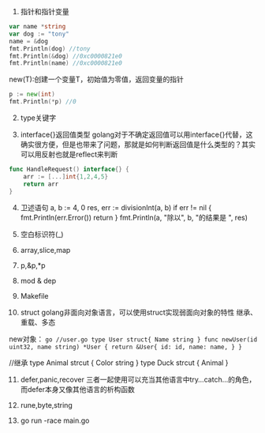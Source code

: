 1. 指针和指针变量

```go
var name *string
var dog := "tony"
name = &dog
fmt.Println(dog) //tony
fmt.Println(&dog) //0xc0000821e0
fmt.Println(name) //0xc0000821e0
```

new(T):创建一个变量T，初始值为零值，返回变量的指针
```go
p := new(int)
fmt.Println(*p) //0 
```


2. type关键字

3. interface{}返回值类型
golang对于不确定返回值可以用interface{}代替，这确实很方便，但是也带来了问题，那就是如何判断返回值是什么类型的？其实可以用反射也就是reflect来判断

```go
func HandleRequest() interface{} {
	arr := [...]int{1,2,4,5}
	return arr
}
```

4. 卫述语句
a, b := 4, 0
res, err := divisionInt(a, b)
if err != nil {
   fmt.Println(err.Error())
   return
}
fmt.Println(a, "除以", b, "的结果是 ", res)

5. 空白标识符(_)

6. array,slice,map

7. p,&p,*p

8. mod & dep

9. Makefile

10. struct
golang非面向对象语言，可以使用struct实现弱面向对象的特性
继承、重载、多态

new对象：
``go
   //user.go
   type User struct{
      Name string
   }
   func newUser(id uint32, name string) *User {
      return &User{
         id: id,
         name: name,
      }
   }
``

//继承
type Animal strcut {
   Color string
}
type Duck strcut {
   Animal
}

11. defer,panic,recover
三者一起使用可以充当其他语言中try…catch…的角色，而defer本身又像其他语言的析构函数

12. rune,byte,string

13. go run -race main.go
